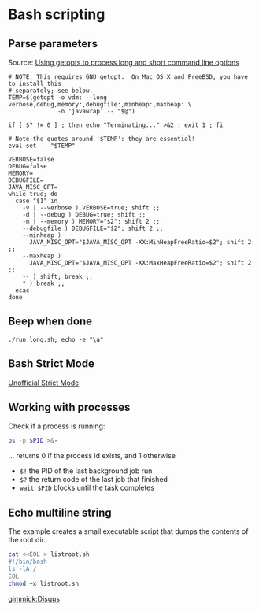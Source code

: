 # Bash scripting

## Parse parameters

Source: [Using getopts to process long and short command line options](https://stackoverflow.com/a/7948533/511976)

```shell
# NOTE: This requires GNU getopt.  On Mac OS X and FreeBSD, you have to install this
# separately; see below.
TEMP=$(getopt -o vdm: --long verbose,debug,memory:,debugfile:,minheap:,maxheap: \
              -n 'javawrap' -- "$@")

if [ $? != 0 ] ; then echo "Terminating..." >&2 ; exit 1 ; fi

# Note the quotes around '$TEMP': they are essential!
eval set -- "$TEMP"

VERBOSE=false
DEBUG=false
MEMORY=
DEBUGFILE=
JAVA_MISC_OPT=
while true; do
  case "$1" in
    -v | --verbose ) VERBOSE=true; shift ;;
    -d | --debug ) DEBUG=true; shift ;;
    -m | --memory ) MEMORY="$2"; shift 2 ;;
    --debugfile ) DEBUGFILE="$2"; shift 2 ;;
    --minheap )
      JAVA_MISC_OPT="$JAVA_MISC_OPT -XX:MinHeapFreeRatio=$2"; shift 2 ;;
    --maxheap )
      JAVA_MISC_OPT="$JAVA_MISC_OPT -XX:MaxHeapFreeRatio=$2"; shift 2 ;;
    -- ) shift; break ;;
    * ) break ;;
  esac
done
```


## Beep when done

```shell
./run_long.sh; echo -e "\a"
```

## Bash Strict Mode

[Unofficial Strict Mode](http://redsymbol.net/articles/unofficial-bash-strict-mode/)

## Working with processes

Check if a process is running:

```bash
ps -p $PID >&-
```

... returns 0 if the process id exists, and 1 otherwise

* `$!` the PID of the last background job run
* `$?` the return code of the last job that finished
* `wait $PID` blocks until the task completes

## Echo multiline string

The example creates a small executable script that dumps the contents of the root dir.

<!--
```bash
IFS='' read -r -d '' SCRIPT <<"EOF"
#!/bin/bash
ls -lA /
EOF

echo "$SCRIPT" > listroot.sh
chmod +x listroot.sh
```

or ..
-->
```bash
cat <<EOL > listroot.sh
#!/bin/bash
ls -lA /
EOL
chmod +x listroot.sh
```


[gimmick:Disqus](swissarmyronin-github-io)
